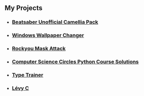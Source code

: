 ## My Projects

- ### [Beatsaber Unofficial Camellia Pack](https://surferlul.github.io/Unofficial-Camellia-Pack)
- ### [Windows Wallpaper Changer](https://surferlul.github.io/Wallpaper-Changer)
- ### [Rockyou Mask Attack](https://surferlul.github.io/RockyouMask)
- ### [Computer Science Circles Python Course Solutions](https://surferlul.github.io/csc-python-solutions/)
- ### [Type Trainer](https://surferlul.github.io/Type-Trainer/)
- ### [Lévy C](https://surferlul.github.io/Levy_C/)
